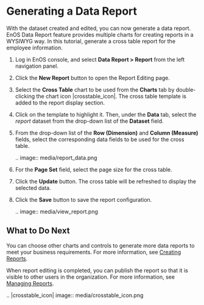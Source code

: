# Generating a Data Report

With the dataset created and edited, you can now generate a data report. EnOS Data Report feature provides multiple charts for creating reports in a WYSIWYG way. In this tutorial, generate a cross table report for the employee information.

1. Log in EnOS console, and select **Data Report > Report** from the left navigation panel.

2. Click the **New Report** button to open the Report Editing page.

3. Select the **Cross Table** chart to be used from the **Charts** tab by double-clicking the chart icon |crosstable_icon|. The cross table template is added to the report display section.

4. Click on the template to highlight it. Then, under the **Data** tab, select the *report* dataset from the drop-down list of the **Dataset** field.

5. From the drop-down list of the **Row (Dimension)** and **Column (Measure)** fields, select the corresponding data fields to be used for the cross table.

   .. image:: media/report_data.png

6. For the **Page Set** field, select the page size for the cross table.

7. Click the **Update** button. The cross table will be refreshed to display the selected data.

8. Click the **Save** button to save the report configuration.

   .. image:: media/view_report.png

## What to Do Next

You can choose other charts and controls to generate more data reports to meet your business requirements. For more information, see [Creating Reports](/docs/analysis-report/en/latest/creating_report.html).

When report editing is completed, you can publish the report so that it is visible to other users in the organization. For more information, see [Managing Reports](/docs/analysis-report/en/latest/managing_report.html).

.. |crosstable_icon| image:: media/crosstable_icon.png

<!--end-->
